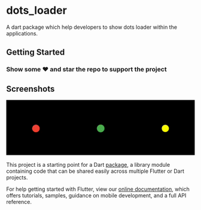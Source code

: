 # dots_loader

A dart package which help developers to show dots loader within the applications.

## Getting Started

### Show some :heart: and star the repo to support the project

## Screenshots
<img src = "dotsAnim.gif">

This project is a starting point for a Dart
[package](https://flutter.dev/developing-packages/),
a library module containing code that can be shared easily across
multiple Flutter or Dart projects.

For help getting started with Flutter, view our 
[online documentation](https://flutter.dev/docs), which offers tutorials, 
samples, guidance on mobile development, and a full API reference.
